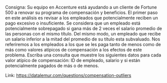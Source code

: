 Consigna: Su equipo en Accenture está ayudando a un cliente de Fortune 500 a renovar su programa de compensación y beneficios.
El primer paso en este análisis es revisar a los empleados que potencialmente reciben un pago excesivo o insuficiente.
Se considera que un empleado está potencialmente sobrepagado si gana más de 2 veces el salario promedio de las personas con el mismo título.
Del mismo modo, un empleado que recibe un salario inferior a la mitad del promedio de su título esta subvaluado. 
Nos referiremos a los empleados a los que se les paga tanto de menos como de más como valores atípicos de compensación a los efectos de este problema.
Escriba una consulta que muestre los siguientes datos para cada valor atípico de compensación: ID de empleado, salario y si están potencialmente pagados 
de más o de menos.

Link:
https://datalemur.com/questions/compensation-outliers
